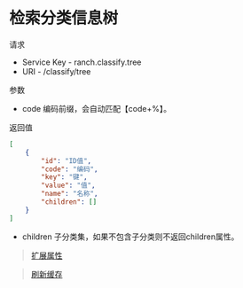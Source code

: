 # 检索分类信息树

请求
- Service Key - ranch.classify.tree
- URI - /classify/tree

参数
- code 编码前缀，会自动匹配【code+%】。

返回值
```json
[
    {
        "id": "ID值",
        "code": "编码",
        "key": "键",
        "value": "值",
        "name": "名称",
        "children": []
    }
]
```

- children 子分类集，如果不包含子分类则不返回children属性。

> [扩展属性](json.md)

> [刷新缓存](refresh.md)
